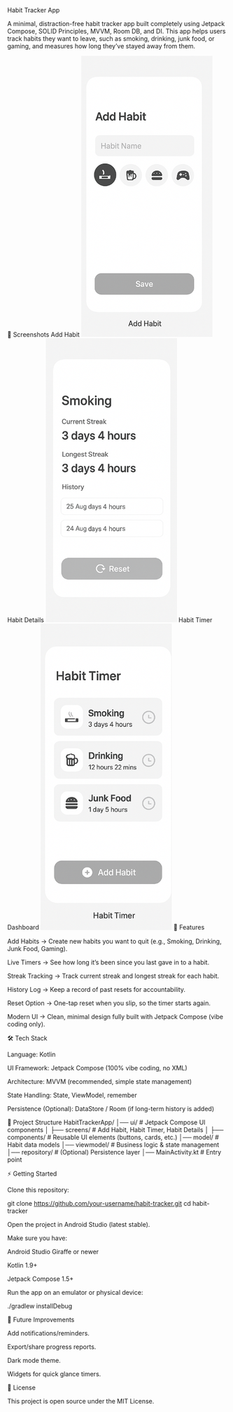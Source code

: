 Habit Tracker App

A minimal, distraction-free habit tracker app built completely using Jetpack Compose, SOLID Principles, MVVM, Room DB, and DI.
This app helps users track habits they want to leave, such as smoking, drinking, junk food, or gaming, and measures how long they’ve stayed away from them.

📱 Screenshots
Add Habit
<img src="Screenshots/screen1.png" width="300"/>
Habit Details
<img src="Screenshots/screen2.png" width="300"/>
Habit Timer Dashboard
<img src="Screenshots/screen3.png" width="300"/>
🚀 Features

Add Habits → Create new habits you want to quit (e.g., Smoking, Drinking, Junk Food, Gaming).

Live Timers → See how long it’s been since you last gave in to a habit.

Streak Tracking → Track current streak and longest streak for each habit.

History Log → Keep a record of past resets for accountability.

Reset Option → One-tap reset when you slip, so the timer starts again.

Modern UI → Clean, minimal design fully built with Jetpack Compose (vibe coding only).

🛠️ Tech Stack

Language: Kotlin

UI Framework: Jetpack Compose (100% vibe coding, no XML)

Architecture: MVVM (recommended, simple state management)

State Handling: State, ViewModel, remember

Persistence (Optional): DataStore / Room (if long-term history is added)

📂 Project Structure
HabitTrackerApp/
│── ui/               # Jetpack Compose UI components
│   ├── screens/      # Add Habit, Habit Timer, Habit Details
│   ├── components/   # Reusable UI elements (buttons, cards, etc.)
│── model/            # Habit data models
│── viewmodel/        # Business logic & state management
│── repository/       # (Optional) Persistence layer
│── MainActivity.kt   # Entry point

⚡ Getting Started

Clone this repository:

git clone https://github.com/your-username/habit-tracker.git
cd habit-tracker


Open the project in Android Studio (latest stable).

Make sure you have:

Android Studio Giraffe or newer

Kotlin 1.9+

Jetpack Compose 1.5+

Run the app on an emulator or physical device:

./gradlew installDebug

🔮 Future Improvements

Add notifications/reminders.

Export/share progress reports.

Dark mode theme.

Widgets for quick glance timers.

📜 License

This project is open source under the MIT License.
